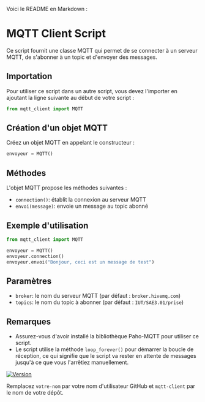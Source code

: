 Voici le README en Markdown :

# MQTT Client Script

Ce script fournit une classe MQTT qui permet de se connecter à un serveur MQTT, de s'abonner à un topic et d'envoyer des messages.

## Importation

Pour utiliser ce script dans un autre script, vous devez l'importer en ajoutant la ligne suivante au début de votre script :

```python
from mqtt_client import MQTT
```

## Création d'un objet MQTT

Créez un objet MQTT en appelant le constructeur :

```python
envoyeur = MQTT()
```

## Méthodes

L'objet MQTT propose les méthodes suivantes :

* `connection()`: établit la connexion au serveur MQTT
* `envoi(message)`: envoie un message au topic abonné

## Exemple d'utilisation

```python
from mqtt_client import MQTT

envoyeur = MQTT()
envoyeur.connection()
envoyeur.envoi("Bonjour, ceci est un message de test")
```

## Paramètres

* `broker`: le nom du serveur MQTT (par défaut : `broker.hivemq.com`)
* `topics`: le nom du topic à abonner (par défaut : `IUT/SAE3.01/prise`)

## Remarques

* Assurez-vous d'avoir installé la bibliothèque Paho-MQTT pour utiliser ce script.
* Le script utilise la méthode `loop_forever()` pour démarrer la boucle de réception, ce qui signifie que le script va rester en attente de messages jusqu'à ce que vous l'arrêtiez manuellement.

[![Version](https://img.shields.io/badge/Version-1.0.0-blue.svg)](https://github.com/votre-nom/mqtt-client)

Remplacez `votre-nom` par votre nom d'utilisateur GitHub et `mqtt-client` par le nom de votre dépôt.
